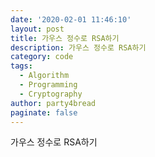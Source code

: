 ```yaml
---
date: '2020-02-01 11:46:10'
layout: post
title: 가우스 정수로 RSA하기
description: 가우스 정수로 RSA하기
category: code
tags:
  - Algorithm
  - Programming
  - Cryptography
author: party4bread
paginate: false
---
```

가우스 정수로 RSA하기
